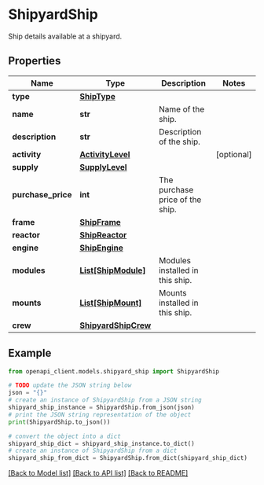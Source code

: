 # ShipyardShip

Ship details available at a shipyard.

## Properties

Name | Type | Description | Notes
------------ | ------------- | ------------- | -------------
**type** | [**ShipType**](ShipType.md) |  | 
**name** | **str** | Name of the ship. | 
**description** | **str** | Description of the ship. | 
**activity** | [**ActivityLevel**](ActivityLevel.md) |  | [optional] 
**supply** | [**SupplyLevel**](SupplyLevel.md) |  | 
**purchase_price** | **int** | The purchase price of the ship. | 
**frame** | [**ShipFrame**](ShipFrame.md) |  | 
**reactor** | [**ShipReactor**](ShipReactor.md) |  | 
**engine** | [**ShipEngine**](ShipEngine.md) |  | 
**modules** | [**List[ShipModule]**](ShipModule.md) | Modules installed in this ship. | 
**mounts** | [**List[ShipMount]**](ShipMount.md) | Mounts installed in this ship. | 
**crew** | [**ShipyardShipCrew**](ShipyardShipCrew.md) |  | 

## Example

```python
from openapi_client.models.shipyard_ship import ShipyardShip

# TODO update the JSON string below
json = "{}"
# create an instance of ShipyardShip from a JSON string
shipyard_ship_instance = ShipyardShip.from_json(json)
# print the JSON string representation of the object
print(ShipyardShip.to_json())

# convert the object into a dict
shipyard_ship_dict = shipyard_ship_instance.to_dict()
# create an instance of ShipyardShip from a dict
shipyard_ship_from_dict = ShipyardShip.from_dict(shipyard_ship_dict)
```
[[Back to Model list]](../README.md#documentation-for-models) [[Back to API list]](../README.md#documentation-for-api-endpoints) [[Back to README]](../README.md)


